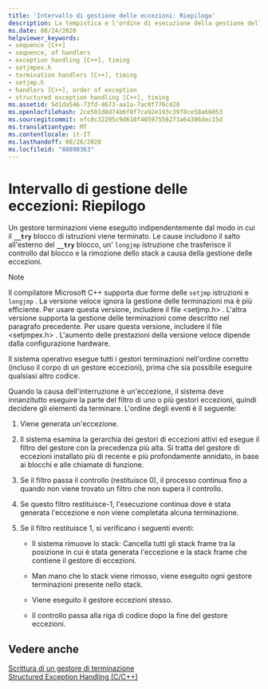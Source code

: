 ```yaml
---
title: 'Intervallo di gestione delle eccezioni: Riepilogo'
description: La tempistica e l'ordine di esecuzione della gestione delle eccezioni in Microsoft C++.
ms.date: 08/24/2020
helpviewer_keywords:
- sequence [C++]
- sequence, of handlers
- exception handling [C++], timing
- setjmpex.h
- termination handlers [C++], timing
- setjmp.h
- handlers [C++], order of exception
- structured exception handling [C++], timing
ms.assetid: 5d1da546-73fd-4673-aa1a-7ac0f776c420
ms.openlocfilehash: 2ce501d8d74b6f0f7ca92e193c39f8ce58a66053
ms.sourcegitcommit: efc8c32205c9d610f40597556273a64306dec15d
ms.translationtype: MT
ms.contentlocale: it-IT
ms.lasthandoff: 08/26/2020
ms.locfileid: "88898363"
---
```

# <a name="timing-of-exception-handling-a-summary"></a>Intervallo di gestione delle eccezioni: Riepilogo

Un gestore terminazioni viene eseguito indipendentemente dal modo in cui il **`__try`** blocco di istruzioni viene terminato. Le cause includono il salto all'esterno del **`__try`** blocco, un' `longjmp` istruzione che trasferisce il controllo dal blocco e la rimozione dello stack a causa della gestione delle eccezioni.

> [!NOTE]
> Il compilatore Microsoft C++ supporta due forme delle `setjmp` istruzioni e `longjmp` . La versione veloce ignora la gestione delle terminazioni ma è più efficiente. Per usare questa versione, includere il file \<setjmp.h> . L'altra versione supporta la gestione delle terminazioni come descritto nel paragrafo precedente. Per usare questa versione, includere il file \<setjmpex.h> . L'aumento delle prestazioni della versione veloce dipende dalla configurazione hardware.

Il sistema operativo esegue tutti i gestori terminazioni nell'ordine corretto (incluso il corpo di un gestore eccezioni), prima che sia possibile eseguire qualsiasi altro codice.

Quando la causa dell'interruzione è un'eccezione, il sistema deve innanzitutto eseguire la parte del filtro di uno o più gestori eccezioni, quindi decidere gli elementi da terminare. L'ordine degli eventi è il seguente:

1. Viene generata un'eccezione.

1. Il sistema esamina la gerarchia dei gestori di eccezioni attivi ed esegue il filtro del gestore con la precedenza più alta. Si tratta del gestore di eccezioni installato più di recente e più profondamente annidato, in base ai blocchi e alle chiamate di funzione.

1. Se il filtro passa il controllo (restituisce 0), il processo continua fino a quando non viene trovato un filtro che non supera il controllo.

1. Se questo filtro restituisce-1, l'esecuzione continua dove è stata generata l'eccezione e non viene completata alcuna terminazione.

1. Se il filtro restituisce 1, si verificano i seguenti eventi:

   - Il sistema rimuove lo stack: Cancella tutti gli stack frame tra la posizione in cui è stata generata l'eccezione e la stack frame che contiene il gestore di eccezioni.

   - Man mano che lo stack viene rimosso, viene eseguito ogni gestore terminazioni presente nello stack.

   - Viene eseguito il gestore eccezioni stesso.

   - Il controllo passa alla riga di codice dopo la fine del gestore eccezioni.

## <a name="see-also"></a>Vedere anche

[Scrittura di un gestore di terminazione](../cpp/writing-a-termination-handler.md)<br/>
[Structured Exception Handling (C/C++)](../cpp/structured-exception-handling-c-cpp.md)
